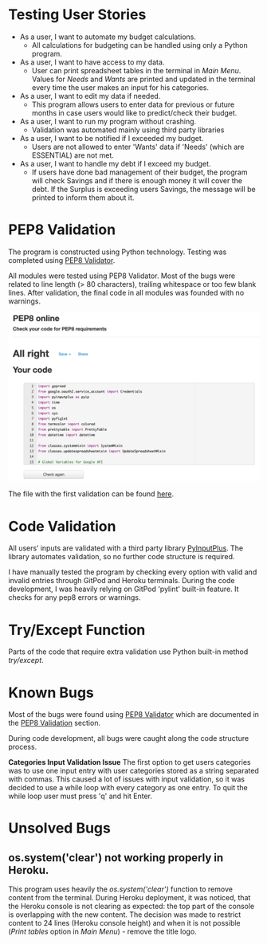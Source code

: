 # Testing User Stories
-   As a user, I want to automate my budget calculations.
    - All calculations for budgeting can be handled using only a Python program.
-   As a user, I want to have access to my data.
    - User can print spreadsheet tables in the terminal in *Main Menu*. Values for *Needs* and *Wants* are printed and updated in the terminal every time the user makes an input for his categories.
-   As a user, I want to edit my data if needed.
    - This program allows users to enter data for previous or future months in case users would like to predict/check their budget.
-   As a user, I want to run my program without crashing.
    - Validation was automated mainly using third party libraries
-   As a user, I want to be notified if I exceeded my budget.
    - Users are not allowed to enter 'Wants' data if 'Needs' (which are ESSENTIAL) are not met. 
-   As a user, I want to handle my debt if I exceed my budget.
    - If users have done bad management of their budget, the program will check Savings and if there is enough money it will cover the debt. If the Surplus is exceeding users Savings, the message will be printed to inform them about it.

# PEP8 Validation
The program is constructed using Python technology.
Testing was completed using [PEP8 Validator](http://pep8online.com/).

All modules were tested using PEP8 Validator. Most of the bugs were related to line length (> 80 characters), trailing whitespace or too few blank lines. After validation, the final code in all modules was founded with no warnings.

![Example of PEP8 result](docs/testing-files/budget-pep8-validation.png)

The file with the first validation can be found [here](docs/testing-files/pep8-example-validation.txt).

# Code Validation
All users’ inputs are validated with a third party library [PyInputPlus](https://pypi.org/project/PyInputPlus/).
The library automates validation, so no further code structure is required.

I have manually tested the program by checking every option with valid and invalid entries through GitPod and Heroku terminals. During the code development, I was heavily relying on GitPod 'pylint' built-in feature. It checks for any pep8 errors or warnings.

# Try/Except Function
Parts of the code that require extra validation use Python built-in method *try/except*.

# Known Bugs
Most of the bugs were found using [PEP8 Validator](http://pep8online.com/) which are documented in the [PEP8 Validation](#pep8-validation) section. 

During code development, all bugs were caught along the code structure process.

**Categories Input Validation Issue**
The first option to get users categories was to use one input entry with user categories stored as a string separated with commas. This caused a lot of issues with input validation, so it was decided to use a while loop with every category as one entry. To quit the while loop user must press 'q' and hit Enter.

# Unsolved Bugs
## os.system('clear') not working properly in Heroku.
This program uses heavily the *os.system('clear')* function to remove content from the terminal. During Heroku deployment, it was noticed, that the Heroku console is not clearing as expected: the top part of the console is overlapping with the new content. The decision was made to restrict content to 24 lines (Heroku console height) and when it is not possible (*Print tables* option in *Main Menu*) - remove the title logo.
